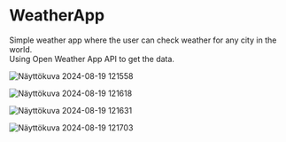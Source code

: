 # WeatherApp

Simple weather app where the user can check weather for any city in the world. <br>
Using Open Weather App API to get the data.

![Näyttökuva 2024-08-19 121558](https://github.com/user-attachments/assets/ab969e4c-45c6-4dd6-81ac-ac793127717f)

![Näyttökuva 2024-08-19 121618](https://github.com/user-attachments/assets/c96302d1-f71c-4ca1-b445-baa69d3deae5)

![Näyttökuva 2024-08-19 121631](https://github.com/user-attachments/assets/486b6a79-9291-47fa-9fdb-e08c43d229fa)

![Näyttökuva 2024-08-19 121703](https://github.com/user-attachments/assets/7af8e1f9-c1fe-459c-8a34-258ce18d8bc9)


